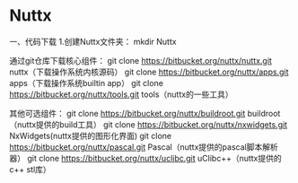 # Nuttx
一、代码下载
1.创建Nuttx文件夹：
mkdir Nuttx

通过git仓库下载核心组件：
git clone https://bitbucket.org/nuttx/nuttx.git nuttx（下载操作系统内核源码）
git clone https://bitbucket.org/nuttx/apps.git apps（下载操作系统builtin app）
git clone https://bitbucket.org/nuttx/tools.git tools（nuttx的一些工具）

其他可选组件：
git clone https://bitbucket.org/nuttx/buildroot.git buildroot（nuttx提供的build工具）
git clone https://bitbucket.org/nuttx/nxwidgets.git NxWidgets(nuttx提供的图形化界面)
git clone https://bitbucket.org/nuttx/pascal.git Pascal（nuttx提供的pascal脚本解析器）
git clone https://bitbucket.org/nuttx/uclibc.git uClibc++（nuttx提供的c++ stl库）
